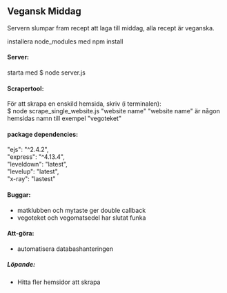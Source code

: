 ## Vegansk Middag

Servern slumpar fram recept att laga till middag, alla recept är veganska.

installera node_modules med npm install  

#### Server:

starta med $ node server.js

#### Scrapertool:  
För att skrapa en enskild hemsida, skriv (i terminalen):  
$ node scrape_single_website.js "website name"
"website name" är någon hemsidas namn till exempel "vegoteket"

#### package dependencies:
  "ejs": "^2.4.2",  
  "express": "^4.13.4",  
  "leveldown": "latest",  
  "levelup": "latest",  
  "x-ray":  "lastest"

#### Buggar:
- matklubben och mytaste ger double callback
- vegoteket och vegomatsedel har slutat funka

#### Att-göra:
- automatisera databashanteringen

##### Löpande:
- Hitta fler hemsidor att skrapa
